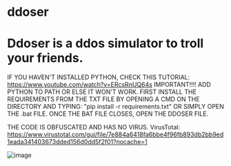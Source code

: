 # ddoser
# Ddoser is a ddos simulator to troll your friends.

IF YOU HAVEN'T INSTALLED PYTHON, CHECK THIS TUTORIAL: https://www.youtube.com/watch?v=ERcsRnUQ64s
IMPORTANT!!!! ADD PYTHON TO PATH OR ELSE IT WON'T WORK.
FIRST INSTALL THE REQUIREMENTS FROM THE TXT FILE BY OPENING A CMD ON THE DIRECTORY AND TYPING: "pip install -r requirements.txt" OR SIMPLY OPEN
THE .bat FILE. ONCE THE BAT FILE CLOSES, OPEN THE DDOSER FILE.

THE CODE IS OBFUSCATED AND HAS NO VIRUS. VirusTotal: https://www.virustotal.com/gui/file/7e884a6418fa6bbe4f96fb893db2bb9ed1eada341403673dded156d0dd5f2f01?nocache=1

![image](https://github.com/1ypi/ddoser/assets/137641825/7abc919a-5f27-431d-84b1-039de65d0731)

